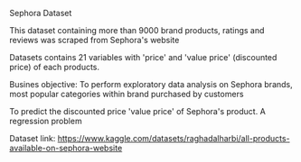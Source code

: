 Sephora Dataset

This dataset containing more than 9000 brand products, ratings and reviews was scraped from Sephora's website

Datasets contains 21 variables with 'price' and 'value price' (discounted price) of each products.

Busines objective: To perform exploratory data analysis on Sephora brands, most popular categories within brand purchased by customers

To predict the discounted price 'value price' of Sephora's product. A regression problem

Dataset link: https://www.kaggle.com/datasets/raghadalharbi/all-products-available-on-sephora-website
